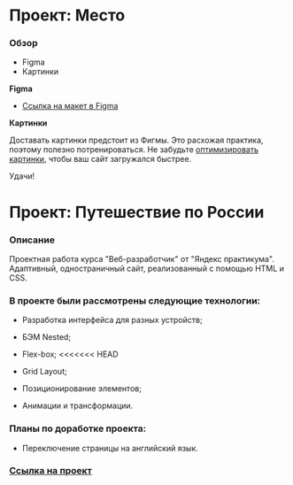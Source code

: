 # Проект: Место

### Обзор

* Figma
* Картинки

**Figma**

* [Ссылка на макет в Figma](https://www.figma.com/file/2cn9N9jSkmxD84oJik7xL7/JavaScript.-Sprint-4?node-id=0%3A1)

**Картинки**

Доставать картинки предстоит из Фигмы. Это расхожая практика, поэтому полезно потренироваться.
Не забудьте [оптимизировать картинки](https://tinypng.com/), чтобы ваш сайт загружался быстрее.

Удачи!


# Проект: Путешествие по России

### Описание

Проектная работа курса "Веб-разработчик" от "Яндекс практикума". Адаптивный, одностраничный сайт, реализованный с помощью HTML и CSS.

### В проекте были рассмотрены следующие технологии:

* Разработка интерфейса для разных устройств;

* БЭМ Nested;

* Flex-box;
<<<<<<< HEAD

* Grid Layout;

* Позиционирование элементов;

* Анимации и трансформации.

### Планы по доработке проекта:

* Переключение страницы на английский язык.

### [Ссылка на проект]()
